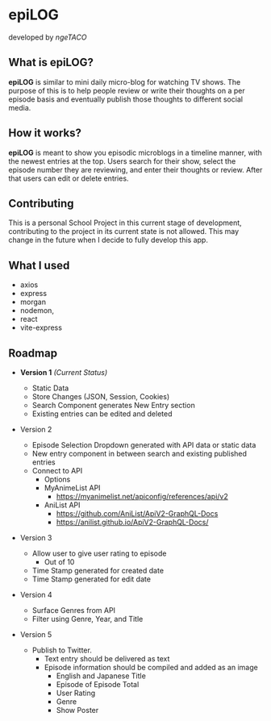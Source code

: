 # epiLOG

developed by _ngeTACO_

## What is epiLOG?

**epiLOG** is similar to mini daily micro-blog for watching TV shows. The purpose of this is to help people review or write their thoughts on a per episode basis and eventually publish those thoughts to different social media.

## How it works?

**epiLOG** is meant to show you episodic microblogs in a timeline manner, with the newest entries at the top. Users search for their show, select the episode number they are reviewing, and enter their thoughts or review. After that users can edit or delete entries.

## Contributing

This is a personal School Project in this current stage of development, contributing to the project in its current state is not allowed. This may change in the future when I decide to fully develop this app.

## What I used

- axios
- express
- morgan
- nodemon,
- react
- vite-express

## Roadmap

- **Version 1** _(Current Status)_
    - Static Data
    - Store Changes (JSON, Session, Cookies)
    - Search Component generates New Entry section
    - Existing entries can be edited and deleted

- Version 2
    - Episode Selection Dropdown generated with API data or static data
    - New entry component in between search and existing published entries
    - Connect to API
        - Options
        - MyAnimeList API
            - https://myanimelist.net/apiconfig/references/api/v2
        - AniList API
            - https://github.com/AniList/ApiV2-GraphQL-Docs
            - https://anilist.github.io/ApiV2-GraphQL-Docs/

- Version 3
    - Allow user to give user rating to episode
        - Out of 10
    - Time Stamp generated for created date
    - Time Stamp generated for edit date

- Version 4
    - Surface Genres from API
    - Filter using Genre, Year, and Title

- Version 5
    - Publish to Twitter.
        - Text entry should be delivered as text
        - Episode information should be compiled and added as an image
            - English and Japanese Title
            - Episode of Episode Total
            - User Rating
            - Genre
            - Show Poster